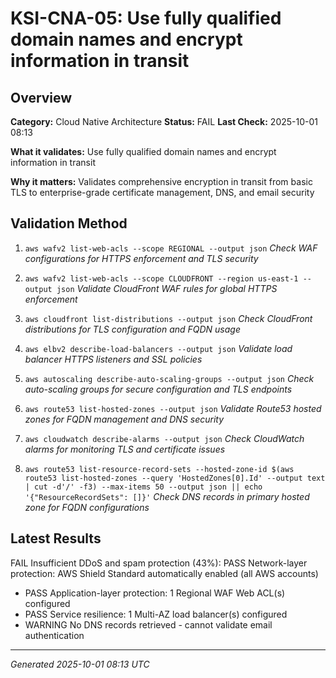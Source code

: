 # KSI-CNA-05: Use fully qualified domain names and encrypt information in transit

## Overview

**Category:** Cloud Native Architecture
**Status:** FAIL
**Last Check:** 2025-10-01 08:13

**What it validates:** Use fully qualified domain names and encrypt information in transit

**Why it matters:** Validates comprehensive encryption in transit from basic TLS to enterprise-grade certificate management, DNS, and email security

## Validation Method

1. `aws wafv2 list-web-acls --scope REGIONAL --output json`
   *Check WAF configurations for HTTPS enforcement and TLS security*

2. `aws wafv2 list-web-acls --scope CLOUDFRONT --region us-east-1 --output json`
   *Validate CloudFront WAF rules for global HTTPS enforcement*

3. `aws cloudfront list-distributions --output json`
   *Check CloudFront distributions for TLS configuration and FQDN usage*

4. `aws elbv2 describe-load-balancers --output json`
   *Validate load balancer HTTPS listeners and SSL policies*

5. `aws autoscaling describe-auto-scaling-groups --output json`
   *Check auto-scaling groups for secure configuration and TLS endpoints*

6. `aws route53 list-hosted-zones --output json`
   *Validate Route53 hosted zones for FQDN management and DNS security*

7. `aws cloudwatch describe-alarms --output json`
   *Check CloudWatch alarms for monitoring TLS and certificate issues*

8. `aws route53 list-resource-record-sets --hosted-zone-id $(aws route53 list-hosted-zones --query 'HostedZones[0].Id' --output text | cut -d'/' -f3) --max-items 50 --output json || echo '{"ResourceRecordSets": []}'`
   *Check DNS records in primary hosted zone for FQDN configurations*

## Latest Results

FAIL Insufficient DDoS and spam protection (43%): PASS Network-layer protection: AWS Shield Standard automatically enabled (all AWS accounts)
- PASS Application-layer protection: 1 Regional WAF Web ACL(s) configured
- PASS Service resilience: 1 Multi-AZ load balancer(s) configured
- WARNING No DNS records retrieved - cannot validate email authentication

---
*Generated 2025-10-01 08:13 UTC*